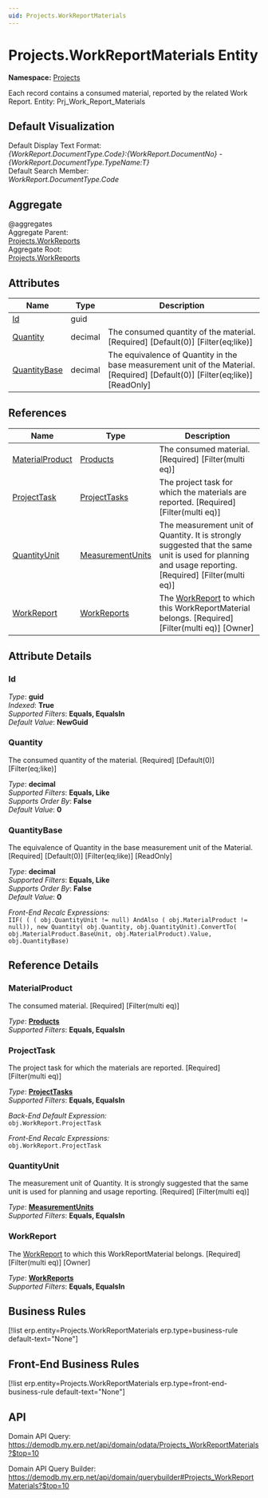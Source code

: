 ```yaml
---
uid: Projects.WorkReportMaterials
---
```

# Projects.WorkReportMaterials Entity

**Namespace:** [Projects](Projects.md)  

Each record contains a consumed material, reported by the related Work Report. Entity: Prj_Work_Report_Materials

## Default Visualization
Default Display Text Format:  
_{WorkReport.DocumentType.Code}:{WorkReport.DocumentNo} - {WorkReport.DocumentType.TypeName:T}_  
Default Search Member:  
_WorkReport.DocumentType.Code_  

## Aggregate
  @aggregates  
Aggregate Parent:  
[Projects.WorkReports](Projects.WorkReports.md)  
Aggregate Root:  
[Projects.WorkReports](Projects.WorkReports.md)  

## Attributes

| Name | Type | Description |
| ---- | ---- | --- |
| [Id](Projects.WorkReportMaterials.md#id) | guid |  
| [Quantity](Projects.WorkReportMaterials.md#quantity) | decimal | The consumed quantity of the material. [Required] [Default(0)] [Filter(eq;like)] 
| [QuantityBase](Projects.WorkReportMaterials.md#quantitybase) | decimal | The equivalence of Quantity in the base measurement unit of the Material. [Required] [Default(0)] [Filter(eq;like)] [ReadOnly] 

## References

| Name | Type | Description |
| ---- | ---- | --- |
| [MaterialProduct](Projects.WorkReportMaterials.md#materialproduct) | [Products](General.Products.Products.md) | The consumed material. [Required] [Filter(multi eq)] |
| [ProjectTask](Projects.WorkReportMaterials.md#projecttask) | [ProjectTasks](Projects.ProjectTasks.md) | The project task for which the materials are reported. [Required] [Filter(multi eq)] |
| [QuantityUnit](Projects.WorkReportMaterials.md#quantityunit) | [MeasurementUnits](General.MeasurementUnits.md) | The measurement unit of Quantity. It is strongly suggested that the same unit is used for planning and usage reporting. [Required] [Filter(multi eq)] |
| [WorkReport](Projects.WorkReportMaterials.md#workreport) | [WorkReports](Projects.WorkReports.md) | The [WorkReport](Projects.WorkReportMaterials.md#workreport) to which this WorkReportMaterial belongs. [Required] [Filter(multi eq)] [Owner] |


## Attribute Details

### Id

_Type_: **guid**  
_Indexed_: **True**  
_Supported Filters_: **Equals, EqualsIn**  
_Default Value_: **NewGuid**  

### Quantity

The consumed quantity of the material. [Required] [Default(0)] [Filter(eq;like)]

_Type_: **decimal**  
_Supported Filters_: **Equals, Like**  
_Supports Order By_: **False**  
_Default Value_: **0**  

### QuantityBase

The equivalence of Quantity in the base measurement unit of the Material. [Required] [Default(0)] [Filter(eq;like)] [ReadOnly]

_Type_: **decimal**  
_Supported Filters_: **Equals, Like**  
_Supports Order By_: **False**  
_Default Value_: **0**  

_Front-End Recalc Expressions:_  
`IIF( ( ( obj.QuantityUnit != null) AndAlso ( obj.MaterialProduct != null)), new Quantity( obj.Quantity, obj.QuantityUnit).ConvertTo( obj.MaterialProduct.BaseUnit, obj.MaterialProduct).Value, obj.QuantityBase)`

## Reference Details

### MaterialProduct

The consumed material. [Required] [Filter(multi eq)]

_Type_: **[Products](General.Products.Products.md)**  
_Supported Filters_: **Equals, EqualsIn**  

### ProjectTask

The project task for which the materials are reported. [Required] [Filter(multi eq)]

_Type_: **[ProjectTasks](Projects.ProjectTasks.md)**  
_Supported Filters_: **Equals, EqualsIn**  

_Back-End Default Expression:_  
`obj.WorkReport.ProjectTask`

_Front-End Recalc Expressions:_  
`obj.WorkReport.ProjectTask`
### QuantityUnit

The measurement unit of Quantity. It is strongly suggested that the same unit is used for planning and usage reporting. [Required] [Filter(multi eq)]

_Type_: **[MeasurementUnits](General.MeasurementUnits.md)**  
_Supported Filters_: **Equals, EqualsIn**  

### WorkReport

The [WorkReport](Projects.WorkReportMaterials.md#workreport) to which this WorkReportMaterial belongs. [Required] [Filter(multi eq)] [Owner]

_Type_: **[WorkReports](Projects.WorkReports.md)**  
_Supported Filters_: **Equals, EqualsIn**  



## Business Rules

[!list erp.entity=Projects.WorkReportMaterials erp.type=business-rule default-text="None"]

## Front-End Business Rules

[!list erp.entity=Projects.WorkReportMaterials erp.type=front-end-business-rule default-text="None"]

## API

Domain API Query:
<https://demodb.my.erp.net/api/domain/odata/Projects_WorkReportMaterials?$top=10>

Domain API Query Builder:
<https://demodb.my.erp.net/api/domain/querybuilder#Projects_WorkReportMaterials?$top=10>

